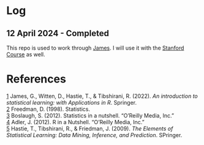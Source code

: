 # Log
## 12 April 2024 - Completed
This repo is used to work through [James](#1). I will use it with the
[Stanford Course](https://www.edx.org/learn/statistics/stanford-university-statistical-learning?index=product&queryID=897d4ba5f455937c19c8c749db15ac94&position=5&linked_from=autocomplete&c=autocomplete)
as well.

# References
<a id="1"></a>[1](https://www.amazon.com/Statistics-Fourth-David-Freedman-ebook/dp/B00SLB5Q72)
James, G., Witten, D., Hastie, T., & Tibshirani, R. (2022). _An introduction to statistical learning: with Applications in R_. Springer.<br>
<a id="2"></a>[2](https://www.amazon.com/Statistics-Fourth-David-Freedman-ebook/dp/B00SLB5Q72)
Freedman, D. (1998). Statistics.<br>
<a id="3"></a>[3](https://www.oreilly.com/library/view/statistics-in-a/9781449361129/)
Boslaugh, S. (2012). Statistics in a nutshell. “O’Reilly Media, Inc.”<br>
<a id="4"></a>[4](https://www.oreilly.com/library/view/r-in-a/9781449377502/)
Adler, J. (2012). R in a Nutshell. “O’Reilly Media, Inc.”<br>
<a id="5"></a>[5](https://link.springer.com/book/10.1007/978-0-387-84858-7)
Hastie, T., Tibshirani, R., & Friedman, J. (2009). _The Elements of Statistical Learning: Data Mining, Inference, and Prediction_. SPringer.<br>